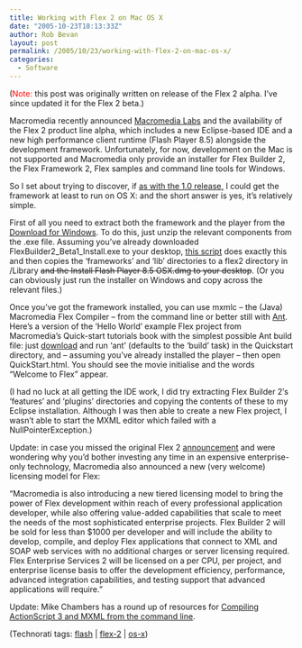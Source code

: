 ```yaml
---
title: Working with Flex 2 on Mac OS X
date: "2005-10-23T18:13:33Z"
author: Rob Bevan
layout: post
permalink: /2005/10/23/working-with-flex-2-on-mac-os-x/
categories:
  - Software
---
```

(<span style="color: red;">Note:</span> this post was originally written on release of the Flex 2 alpha. I&#8217;ve since updated it for the Flex 2 beta.)

Macromedia recently announced [Macromedia Labs][1] and the availability of the Flex 2 product line alpha, which includes a new Eclipse-based IDE and a new high performance client runtime (Flash Player 8.5) alongside the development framework. Unfortunately, for now, development on the Mac is not supported and Macromedia only provide an installer for Flex Builder 2, the Flex Framework 2, Flex samples and command line tools for Windows.

So I set about trying to discover, if [as with the 1.0 release,][2] I could get the framework at least to run on OS X: and the short answer is yes, it&#8217;s relatively simple.

First of <span class="hilite">all</span> you need to extract both the framework and the player from the [Download for Windows][3]. To do this, just unzip the relevant components from the .exe file. Assuming you&#8217;ve already downloaded FlexBuilder2\_Beta1\_Install.exe to your desktop, [this script][4] does exactly this and then copies the &#8216;frameworks&#8217; and &#8216;lib&#8217; directories to a flex2 directory in /Library <strike>and the Install Flash Player 8.5 OSX.dmg to your desktop</strike>. (Or you can obviously just run the installer on Windows and copy across the relevant files.)

Once you&#8217;ve got the framework installed, you can use mxmlc &#8211; the (Java) Macromedia Flex Compiler &#8211; from the command line or better still with [Ant][5]. Here&#8217;s a version of the &#8216;Hello World&#8217; example Flex project from Macromedia&#8217;s Quick-start tutorials book with the simplest possible Ant build file: just [download][6] and run &#8216;ant&#8217; (defaults to the &#8216;build&#8217; task) in the Quickstart directory, and &#8211; assuming you&#8217;ve already installed the player &#8211; then open QuickStart.html. You should see the movie initialise and the words &#8220;Welcome to Flex&#8221; appear.

(I had no luck at <span class="hilite">all</span> getting the IDE work, I did try extracting Flex Builder 2&#8242;s &#8216;features&#8217; and &#8216;plugins&#8217; directories and copying the contents of these to my Eclipse installation. Although I was then able to create a new Flex project, I wasn&#8217;t able to start the MXML editor which failed with a NullPointerException.)

<div class="update">
  <p>
    Update: in case you missed the original Flex 2 <a href="http://www.macromedia.com/macromedia/proom/pr/2005/announcing_flex2.html">announcement</a> and were wondering why you&#8217;d bother investing any time in an expensive enterprise-only technology, Macromedia also announced a new (very welcome) licensing model for Flex:
  </p>

  <p>
    &#8220;Macromedia is also introducing a new tiered licensing model to bring the power of Flex development within reach of every professional application developer, while also offering value-added capabilities that scale to meet the needs of the most sophisticated enterprise projects. Flex Builder 2 will be sold for less than $1000 per developer and will include the ability to develop, compile, and deploy Flex applications that connect to XML and SOAP web services with no additional charges or server licensing required. Flex Enterprise Services 2 will be licensed on a per CPU, per project, and enterprise license basis to offer the development efficiency, performance, advanced integration capabilities, and testing support that advanced applications will require.&#8221;
  </p>
</div>

<div class="update">
  <p>
    Update: Mike Chambers has a round up of resources for <a href="http://weblogs.macromedia.com/mesh/archives/2006/01/resources_for_c.cfm">Compiling ActionScript 3 and MXML from the command line</a>.
  </p>
</div>

<p class="technorati-tags">
  (Technorati tags: <a href="http://technorati.com/tag/flash" rel="tag">flash</a> | <a href="http://technorati.com/tag/flex-2" rel="tag">flex-2</a> | <a href="http://technorati.com/tag/os-x" rel="tag">os-x</a>)
</p>

 [1]: http://labs.macromedia.com/
 [2]: http://robbevan.com/blog/2004/04/04/running-macromedia-flex-with-jboss-on-mac-os-x-server/
 [3]: http://labs.macromedia.com/downloads/
 [4]: http://www.bigbold.com/snippets/posts/show/1619
 [5]: http://ant.apache.org
 [6]: http://robbevan.com/blog/wp-content/uploads/working_with_flex_2_beta_1_on_mac_os_x.zip
